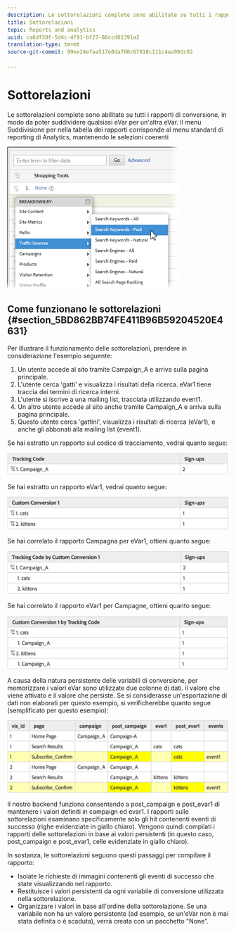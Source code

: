 ```yaml
---
description: Le sottorelazioni complete sono abilitate su tutti i rapporti di conversione, in modo da poter suddividere qualsiasi eVar per un'altra eVar. Il menu Suddivisione per nella tabella dei rapporti corrisponde al menu standard di reporting di Analytics, mantenendo le selezioni coerenti
title: Sottorelazioni
topic: Reports and analytics
uuid: ca6df50f-5d4c-4f91-bf27-86ccd01391a2
translation-type: tm+mt
source-git-commit: 99ee24efaa517e8da700c67818c111c4aa90dc02

---
```



# Sottorelazioni

Le sottorelazioni complete sono abilitate su tutti i rapporti di conversione, in modo da poter suddividere qualsiasi eVar per un'altra eVar. Il menu Suddivisione per nella tabella dei rapporti corrisponde al menu standard di reporting di Analytics, mantenendo le selezioni coerenti

![](assets/subrelations.png)

## Come funzionano le sottorelazioni {#section_5BD862BB74FE411B96B59204520E4631}

Per illustrare il funzionamento delle sottorelazioni, prendere in considerazione l'esempio seguente:

1. Un utente accede al sito tramite Campaign_A e arriva sulla pagina principale.
1. L'utente cerca 'gatti' e visualizza i risultati della ricerca. eVar1 tiene traccia dei termini di ricerca interni.
1. L'utente si iscrive a una mailing list, tracciata utilizzando event1.
1. Un altro utente accede al sito anche tramite Campaign_A e arriva sulla pagina principale.
1. Questo utente cerca 'gattini', visualizza i risultati di ricerca (eVar1), e anche gli abbonati alla mailing list (event1).

Se hai estratto un rapporto sul codice di tracciamento, vedrai quanto segue:

![](assets/subrel_1.png)

Se hai estratto un rapporto eVar1, vedrai quanto segue:

![](assets/subrel_2.png)

Se hai correlato il rapporto Campagna per eVar1, ottieni quanto segue:

![](assets/subrel_3.png)

Se hai correlato il rapporto eVar1 per Campagne, ottieni quanto segue:

![](assets/subrel_4.png)

A causa della natura persistente delle variabili di conversione, per memorizzare i valori eVar sono utilizzate due colonne di dati. il valore che viene attivato e il valore che persiste. Se si considerasse un'esportazione di dati non elaborati per questo esempio, si verificherebbe quanto segue (semplificato per questo esempio):

![](assets/subrel_5.png)

Il nostro backend funziona consentendo a post_campaign e post_evar1 di mantenere i valori definiti in campaign ed evar1. I rapporti sulle sottorelazioni esaminano specificamente solo gli hit contenenti eventi di successo (righe evidenziate in giallo chiaro). Vengono quindi compilati i rapporti delle sottorelazioni in base ai valori persistenti (in questo caso, post_campaign e post_evar1, celle evidenziate in giallo chiaro).

In sostanza, le sottorelazioni seguono questi passaggi per compilare il rapporto:

* Isolate le richieste di immagini contenenti gli eventi di successo che state visualizzando nel rapporto.
* Restituisce i valori persistenti da ogni variabile di conversione utilizzata nella sottorelazione.
* Organizzare i valori in base all'ordine della sottorelazione. Se una variabile non ha un valore persistente (ad esempio, se un'eVar non è mai stata definita o è scaduta), verrà creata con un pacchetto "None".

